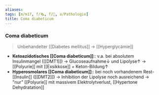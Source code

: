 ```yaml
---
aliases: 
tags: [m/m17, f/🗞️, f/🧠, a/Pathologie]
title: Coma diabeticum
---
```

### Coma diabeticum
> Unbehandelter [[Diabetes mellitus]] → [[Hyperglycämie]]
- **Ketoazidotisches [[Coma diabeticum]]**:: v.a. bei absolutem Insulinmangel ([[DMT1]]) → Glucoseaufnahme↓ und Lipolyse↑ → [[Polyurie]] mit [[Exsikkose]] + Keton-Bildung↑
- **Hyperosmolares [[Coma diabeticum]]**:: bei noch vorhandenem Rest-[[Insulin]] ([[DMT2]]) → Inhibition der Lipolyse noch ausreichend → "nur" [[Polyurie]] mit massivem Elektrolytverlust, [[Hypertone Dehydratation]]